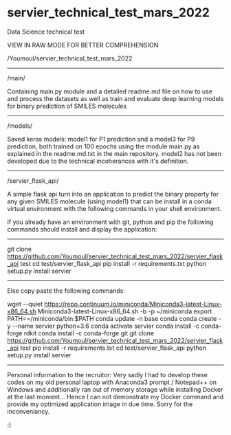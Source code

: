 # servier_technical_test_mars_2022
Data Science technical test

VIEW IN RAW MODE FOR BETTER COMPREHENSION

/Youmoul/servier_technical_test_mars_2022
_____________________________________________

/main/

Containing main.py module and a detailed readme.md file on how to use and process the datasets as well as train and evaluate deep learning models for binary prediction of SMILES molecules
_____________________________________________

/models/

Saved keras models:
model1 for P1 prediction and a model3 for P9 prediction, both trained on 100 epochs using the module main.py as explained in the readme.md.txt in the main repository. model2 has not been developed due to the technical incoherances with it's definition.
_____________________________________________

/servier_flask_api/

A simple flask api turn into an application to predict the binary property for any given SMILES molecule (using model1) that can be install in a conda virtual environment with the following commands in your shell environment.

If you already have an environment with git, python and pip the following commands should install and display the application:

*********
git clone https://github.com/Youmoul/servier_technical_test_mars_2022/servier_flask_api test
cd test/servier_flask_api
pip install -r requirements.txt
python setup.py install
servier
*********


Else copy paste the following commands:

wget --quiet https://repo.continuum.io/miniconda/Miniconda3-latest-Linux-x86_64.sh
Miniconda3-latest-Linux-x86_64.sh -b -p ~/miniconda 
export PATH=~/miniconda/bin:$PATH
conda update -n base conda
conda create -y --name servier python=3.6
conda activate servier
conda install -c conda-forge rdkit
conda install -c conda-forge git
git clone https://github.com/Youmoul/servier_technical_test_mars_2022/servier_flask_api test
pip install -r requirements.txt
cd test/servier_flask_api
python setup.py install
servier


__________________________________________

Personal information to the recruitor: 
Very sadly I had to develop these codes on my old personal laptop with Anaconda3 prompt / Notepad++ on Windows and additionally ran out of memory storage while installing Docker at the last moment... Hence I can not demonstrate my Docker command and provide my optimized application image in due time. Sorry for the inconveniancy.

:)

